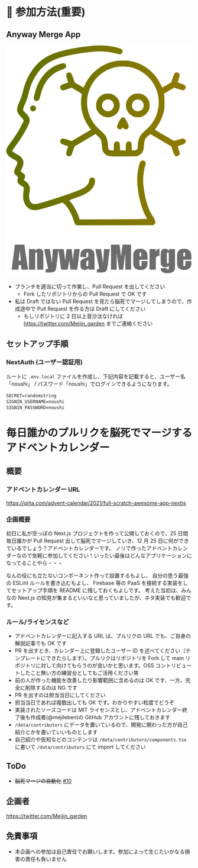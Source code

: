 # 🎄 参加方法(重要)

## Anyway Merge App
<p align="center">
  <img src="public/images/logo-readme.svg" />
</p>

- ブランチを適当に切って作業し、Pull Request を出してください
  - Fork したリポジトリからの Pull Request で OK です
- 私は Draft ではない Pull Request を見たら脳死でマージしてしまうので、作成途中で Pull Request を作る方は Draft にしてください
  - もしリポジトリに 2 日以上音沙汰なければ https://twitter.com/Meijin_garden までご連絡ください

## セットアップ手順

### NextAuth (ユーザー認証用)

ルートに `.env.local` ファイルを作成し、下記内容を記載すると、ユーザー名「noushi」 / パスワード「noushi」でログインできるようになります。

```
SECRET=randomstring
SIGNIN_USERNAME=noushi
SIGNIN_PASSWORD=noushi
```

# 毎日誰かのプルリクを脳死でマージするアドベントカレンダー

## 概要

### アドベントカレンダー URL

https://qiita.com/advent-calendar/2021/full-scratch-awesome-app-nextjs

### 企画概要

初日に私が空っぽの Next.js プロジェクトを作って公開しておくので、25 日間毎日誰かが Pull Request 出して脳死でマージしていき、12 月 25 日に何ができているでしょう？アドベントカレンダーです。
ノリで作ったアドベントカレンダーなので気軽に参加してください！いったい最後はどんなアプリケーションになってることやら・・・

なんの役にも立たないコンポーネント作って設置するもよし、
自分の思う最強の ESLint ルールを書き込むもよし、
Firebase 等の PaaS を接続する実装をしてセットアップ手順を README に残しておくもよしです。
考えた当初は、みんなの Next.js の知見が集まるといいなと思っていましたが、ネタ実装でも歓迎です。

### ルール/ライセンスなど

- アドベントカレンダーに記入する URL は、プルリクの URL でも、ご自身の解説記事でも OK です
- PR を出すとき、カレンダー上に登録したユーザー ID を述べてください（テンプレートにできたらします）。プルリクはリポジトリを Fork して main リポジトリに対して向けてもらうのが良いかと思います。OSS コントリビュートしたこと無い方の練習台としてもご活用ください笑
- 前の人が作った機能を改善したり影響範囲に含めるのは OK です、一方、完全に削除するのは NG です
- PR を出すのは担当当日にしてください
- 担当当日であれば複数出しても OK です。わかりやすい粒度でどうぞ
- 実装されたソースコードは MIT ライセンスとし、アドベントカレンダー終了後も作成者(@mejileben)の GitHub アカウントに残しておきます
- `/data/contributors` にデータを置いているので、開発に関わった方が自己紹介とかを書いていいものとします
- 自己紹介や告知などのコンテンツは `/data/contributors/components.tsx` に書いて `/data/contributors` にて import してください

## ToDo

- ~~脳死マージの自動化~~ [#10](https://github.com/TeXmeijin/anyway-merge-app/pull/10)

## 企画者

https://twitter.com/Meijin_garden

## 免責事項

- 本企画への参加は自己責任でお願いします。参加によって生じたいかなる損害の責任も負いません
